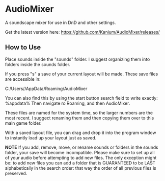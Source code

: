 # AudioMixer
A soundscape mixer for use in DnD and other settings.


Get the latest version here: https://github.com/Kanium/AudioMixer/releases/


## How to Use
Place sounds inside the "sounds" folder. I suggest organizing them into folders inside the sounds folder.

If you press "s" a save of your current layout will be made. These save files are accessible in:

C:/Users/<Your Username>/AppData/Roaming/AudioMixer

You can also find this by using the start button search field to write exactly: %appdata%
Then navigate ro Roaming, and then AudioMixer.

These files are named for the system time, so the larger numbers are the most recent. I suggect renaming them and then copying them over to this main game folder.

With a saved layout file, you can drag and drop it into the program window to instantly load up your layout just as saved.

****NOTE****
If you add, remove, move, or rename sounds or folders in the sounds folder, your save will become incompatible. Please make sure to set up all of your audio before attempting to add new files. The only exception might be: to add new files you can add a folder that is GUARANTEED to be LAST alphabetically in the search order: that way the order of all previous files is preserved. 

